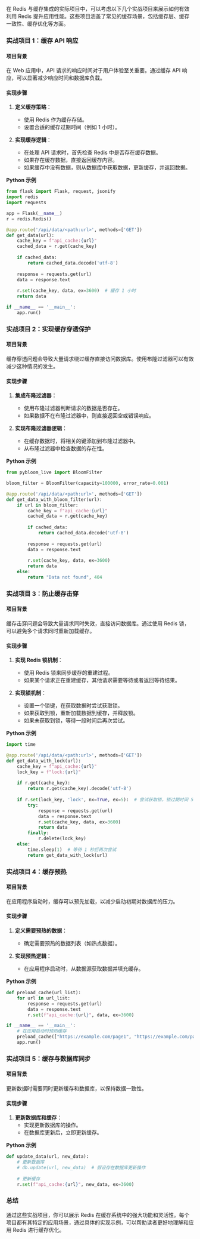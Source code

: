 在 Redis 与缓存集成的实际项目中，可以考虑以下几个实战项目来展示如何有效利用 Redis 提升应用性能。这些项目涵盖了常见的缓存场景，包括缓存层、缓存一致性、缓存优化等方面。

### 实战项目 1：缓存 API 响应

#### 项目背景

在 Web 应用中，API 请求的响应时间对于用户体验至关重要。通过缓存 API 响应，可以显著减少响应时间和数据库负载。

#### 实现步骤

1. **定义缓存策略**：
   - 使用 Redis 作为缓存存储。
   - 设置合适的缓存过期时间（例如 1 小时）。

2. **实现缓存逻辑**：
   - 在处理 API 请求时，首先检查 Redis 中是否存在缓存数据。
   - 如果存在缓存数据，直接返回缓存内容。
   - 如果缓存中没有数据，则从数据库中获取数据，更新缓存，并返回数据。

**Python 示例**

```python
from flask import Flask, request, jsonify
import redis
import requests

app = Flask(__name__)
r = redis.Redis()

@app.route('/api/data/<path:url>', methods=['GET'])
def get_data(url):
    cache_key = f"api_cache:{url}"
    cached_data = r.get(cache_key)
    
    if cached_data:
        return cached_data.decode('utf-8')
    
    response = requests.get(url)
    data = response.text
    
    r.set(cache_key, data, ex=3600)  # 缓存 1 小时
    return data

if __name__ == '__main__':
    app.run()
```

### 实战项目 2：实现缓存穿透保护

#### 项目背景

缓存穿透问题会导致大量请求绕过缓存直接访问数据库。使用布隆过滤器可以有效减少这种情况的发生。

#### 实现步骤

1. **集成布隆过滤器**：
   - 使用布隆过滤器判断请求的数据是否存在。
   - 如果数据不在布隆过滤器中，则直接返回空或错误响应。

2. **实现布隆过滤器逻辑**：
   - 在缓存数据时，将相关的键添加到布隆过滤器中。
   - 从布隆过滤器中检查数据的存在性。

**Python 示例**

```python
from pybloom_live import BloomFilter

bloom_filter = BloomFilter(capacity=100000, error_rate=0.001)

@app.route('/api/data/<path:url>', methods=['GET'])
def get_data_with_bloom_filter(url):
    if url in bloom_filter:
        cache_key = f"api_cache:{url}"
        cached_data = r.get(cache_key)
        
        if cached_data:
            return cached_data.decode('utf-8')
        
        response = requests.get(url)
        data = response.text
        
        r.set(cache_key, data, ex=3600)
        return data
    else:
        return "Data not found", 404
```

### 实战项目 3：防止缓存击穿

#### 项目背景

缓存击穿问题会导致大量请求同时失效，直接访问数据库。通过使用 Redis 锁，可以避免多个请求同时重新加载缓存。

#### 实现步骤

1. **实现 Redis 锁机制**：
   - 使用 Redis 锁来同步缓存的重建过程。
   - 如果某个请求正在重建缓存，其他请求需要等待或者返回等待结果。

2. **实现锁机制**：
   - 设置一个锁键，在获取数据时尝试获取锁。
   - 如果获取到锁，重新加载数据到缓存，并释放锁。
   - 如果未获取到锁，等待一段时间后再次尝试。

**Python 示例**

```python
import time

@app.route('/api/data/<path:url>', methods=['GET'])
def get_data_with_lock(url):
    cache_key = f"api_cache:{url}"
    lock_key = f"lock:{url}"
    
    if r.get(cache_key):
        return r.get(cache_key).decode('utf-8')
    
    if r.set(lock_key, 'lock', nx=True, ex=5):  # 尝试获取锁，锁过期时间 5 秒
        try:
            response = requests.get(url)
            data = response.text
            r.set(cache_key, data, ex=3600)
            return data
        finally:
            r.delete(lock_key)
    else:
        time.sleep(1)  # 等待 1 秒后再次尝试
        return get_data_with_lock(url)
```

### 实战项目 4：缓存预热

#### 项目背景

在应用程序启动时，缓存可以预先加载，以减少启动初期对数据库的压力。

#### 实现步骤

1. **定义需要预热的数据**：
   - 确定需要预热的数据列表（如热点数据）。

2. **实现预热逻辑**：
   - 在应用程序启动时，从数据源获取数据并填充缓存。

**Python 示例**

```python
def preload_cache(url_list):
    for url in url_list:
        response = requests.get(url)
        data = response.text
        r.set(f"api_cache:{url}", data, ex=3600)

if __name__ == '__main__':
    # 在应用启动时预热缓存
    preload_cache(["https://example.com/page1", "https://example.com/page2"])
    app.run()
```

### 实战项目 5：缓存与数据库同步

#### 项目背景

更新数据时需要同时更新缓存和数据库，以保持数据一致性。

#### 实现步骤

1. **更新数据库和缓存**：
   - 实现更新数据库的操作。
   - 在数据库更新后，立即更新缓存。

**Python 示例**

```python
def update_data(url, new_data):
    # 更新数据库
    # db.update(url, new_data)  # 假设存在数据库更新操作
    
    # 更新缓存
    r.set(f"api_cache:{url}", new_data, ex=3600)
```

### 总结

通过这些实战项目，你可以展示 Redis 在缓存系统中的强大功能和灵活性。每个项目都有其特定的应用场景，通过具体的实现示例，可以帮助读者更好地理解和应用 Redis 进行缓存优化。